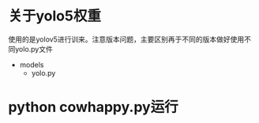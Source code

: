# 关于yolo5权重
使用的是yolov5进行训来。注意版本问题，主要区别再于不同的版本做好使用不同yolo.py文件
- models 
  - yolo.py
# python cowhappy.py运行